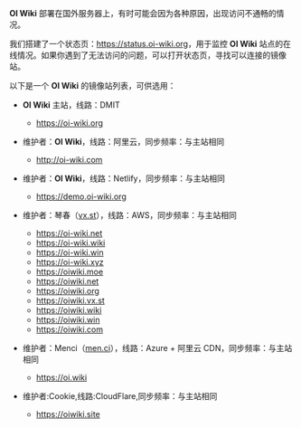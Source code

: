 **OI Wiki** 部署在国外服务器上，有时可能会因为各种原因，出现访问不通畅的情况。

我们搭建了一个状态页：<https://status.oi-wiki.org>，用于监控 **OI Wiki** 站点的在线情况。如果你遇到了无法访问的问题，可以打开状态页，寻找可以连接的镜像站。

以下是一个 **OI Wiki** 的镜像站列表，可供选用：

-   **OI Wiki** 主站，线路：DMIT
    -   <https://oi-wiki.org>

-   维护者：**OI Wiki**，线路：阿里云，同步频率：与主站相同
    -   <http://oi-wiki.com>

-   维护者：**OI Wiki**，线路：Netlify，同步频率：与主站相同
    -   <https://demo.oi-wiki.org>

-   维护者：琴春（[vx.st](https://vx.st)），线路：AWS，同步频率：与主站相同
    -   <https://oi-wiki.net>
    -   <https://oi-wiki.wiki>
    -   <https://oi-wiki.win>
    -   <https://oi-wiki.xyz>
    -   <https://oiwiki.moe>
    -   <https://oiwiki.net>
    -   <https://oiwiki.org>
    -   <https://oiwiki.vx.st>
    -   <https://oiwiki.wiki>
    -   <https://oiwiki.win>
    -   <https://oiwiki.com>

-   维护者：Menci（[men.ci](https://men.ci)），线路：Azure + 阿里云 CDN，同步频率：与主站相同
    -   <https://oi.wiki>
-   维护者:Cookie,线路:CloudFlare,同步频率：与主站相同
    -   <https://oiwiki.site> 
